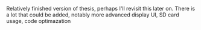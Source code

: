 Relatively finished version of thesis, perhaps I'll revisit this later on. There is a lot that could be added, notably more advanced display UI, SD card usage, code optimazation